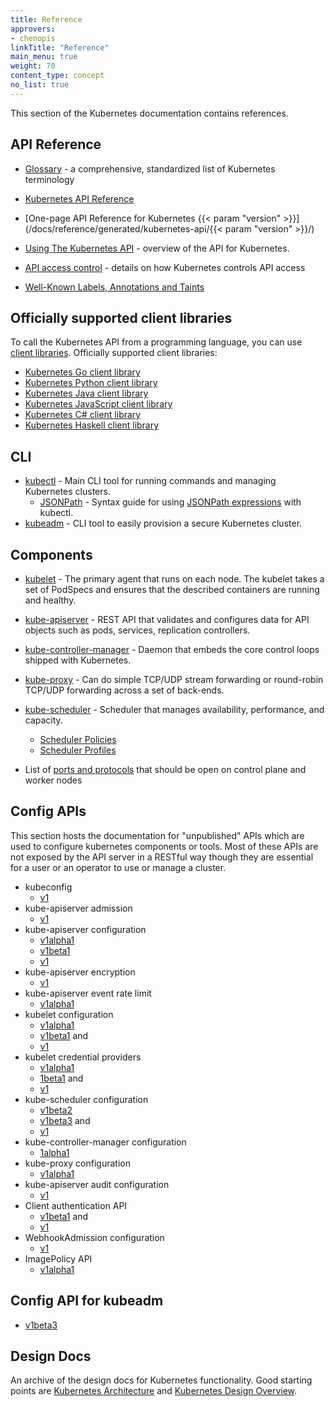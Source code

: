 ```yaml
---
title: Reference
approvers:
- chenopis
linkTitle: "Reference"
main_menu: true
weight: 70
content_type: concept
no_list: true
---
```


<!-- overview -->

This section of the Kubernetes documentation contains references.

<!-- body -->

## API Reference

* [Glossary](/docs/reference/glossary/) -  a comprehensive, standardized list of Kubernetes terminology

* [Kubernetes API Reference](/docs/reference/kubernetes-api/)
* [One-page API Reference for Kubernetes {{< param "version" >}}](/docs/reference/generated/kubernetes-api/{{< param "version" >}}/)
* [Using The Kubernetes API](/docs/reference/using-api/) - overview of the API for Kubernetes.
* [API access control](/docs/reference/access-authn-authz/) - details on how Kubernetes controls API access
* [Well-Known Labels, Annotations and Taints](/docs/reference/labels-annotations-taints/)

## Officially supported client libraries

To call the Kubernetes API from a programming language, you can use
[client libraries](/docs/reference/using-api/client-libraries/). Officially supported
client libraries:

- [Kubernetes Go client library](https://github.com/kubernetes/client-go/)
- [Kubernetes Python client library](https://github.com/kubernetes-client/python)
- [Kubernetes Java client library](https://github.com/kubernetes-client/java)
- [Kubernetes JavaScript client library](https://github.com/kubernetes-client/javascript)
- [Kubernetes C# client library](https://github.com/kubernetes-client/csharp)
- [Kubernetes Haskell client library](https://github.com/kubernetes-client/haskell)

## CLI

* [kubectl](/docs/reference/kubectl/) - Main CLI tool for running commands and managing Kubernetes clusters.
  * [JSONPath](/docs/reference/kubectl/jsonpath/) - Syntax guide for using [JSONPath expressions](https://goessner.net/articles/JsonPath/) with kubectl.
* [kubeadm](/docs/reference/setup-tools/kubeadm/) - CLI tool to easily provision a secure Kubernetes cluster.

## Components

* [kubelet](/docs/reference/command-line-tools-reference/kubelet/) - The
  primary agent that runs on each node. The kubelet takes a set of PodSpecs
  and ensures that the described containers are running and healthy.
* [kube-apiserver](/docs/reference/command-line-tools-reference/kube-apiserver/) -
  REST API that validates and configures data for API objects such as  pods,
  services, replication controllers.
* [kube-controller-manager](/docs/reference/command-line-tools-reference/kube-controller-manager/) -
  Daemon that embeds the core control loops shipped with Kubernetes.
* [kube-proxy](/docs/reference/command-line-tools-reference/kube-proxy/) - Can
  do simple TCP/UDP stream forwarding or round-robin TCP/UDP forwarding across
  a set of back-ends.
* [kube-scheduler](/docs/reference/command-line-tools-reference/kube-scheduler/) -
  Scheduler that manages availability, performance, and capacity.
  
  * [Scheduler Policies](/docs/reference/scheduling/policies)
  * [Scheduler Profiles](/docs/reference/scheduling/config#profiles)

* List of [ports and protocols](/docs/reference/networking/ports-and-protocols/) that
  should be open on control plane and worker nodes

## Config APIs

This section hosts the documentation for "unpublished" APIs which are used to
configure  kubernetes components or tools. Most of these APIs are not exposed
by the API server in a RESTful way though they are essential for a user or an
operator to use or manage a cluster.


* kubeconfig
    * [v1](/docs/reference/config-api/kubeconfig.v1/)
* kube-apiserver admission
    * [v1](/docs/reference/config-api/apiserver-admission.v1/)
* kube-apiserver configuration
    * [v1alpha1](/docs/reference/config-api/apiserver-config.v1alpha1/) 
    * [v1beta1](/docs/reference/config-api/apiserver-config.v1beta1/)
    * [v1](/docs/reference/config-api/apiserver-config.v1/)
* kube-apiserver encryption
    * [v1](/docs/reference/config-api/apiserver-encryption.v1/)
* kube-apiserver event rate limit
    * [v1alpha1](/docs/reference/config-api/apiserver-eventratelimit.v1alpha1/)
* kubelet configuration   
    * [v1alpha1](/docs/reference/config-api/kubelet-config.v1alpha1/)
    * [v1beta1](/docs/reference/config-api/kubelet-config.v1beta1/) and
    * [v1](/docs/reference/config-api/kubelet-config.v1/)
* kubelet credential providers
    * [v1alpha1](/docs/reference/config-api/kubelet-credentialprovider.v1alpha1/)
    * [1beta1](/docs/reference/config-api/kubelet-credentialprovider.v1beta1/) and
    * [v1](/docs/reference/config-api/kubelet-credentialprovider.v1/)
* kube-scheduler configuration
    * [v1beta2](/docs/reference/config-api/kube-scheduler-config.v1beta2/)
    * [v1beta3](/docs/reference/config-api/kube-scheduler-config.v1beta3/) and
    * [v1](/docs/reference/config-api/kube-scheduler-config.v1/)
* kube-controller-manager configuration
    * [1alpha1](/docs/reference/config-api/kube-controller-manager-config.v1alpha1/)
* kube-proxy configuration
    * [v1alpha1](/docs/reference/config-api/kube-proxy-config.v1alpha1/)
* kube-apiserver audit configuration
    * [v1](/docs/reference/config-api/apiserver-audit.v1/)
* Client authentication API
    * [v1beta1](/docs/reference/config-api/client-authentication.v1beta1/) and
    * [v1](/docs/reference/config-api/client-authentication.v1/)
* WebhookAdmission configuration
    * [v1](/docs/reference/config-api/apiserver-webhookadmission.v1/)
* ImagePolicy API
    * [v1alpha1](/docs/reference/config-api/imagepolicy.v1alpha1/)

## Config API for kubeadm

* [v1beta3](/docs/reference/config-api/kubeadm-config.v1beta3/)

## Design Docs

An archive of the design docs for Kubernetes functionality. Good starting points are
[Kubernetes Architecture](https://git.k8s.io/design-proposals-archive/architecture/architecture.md) and
[Kubernetes Design Overview](https://git.k8s.io/design-proposals-archive).

